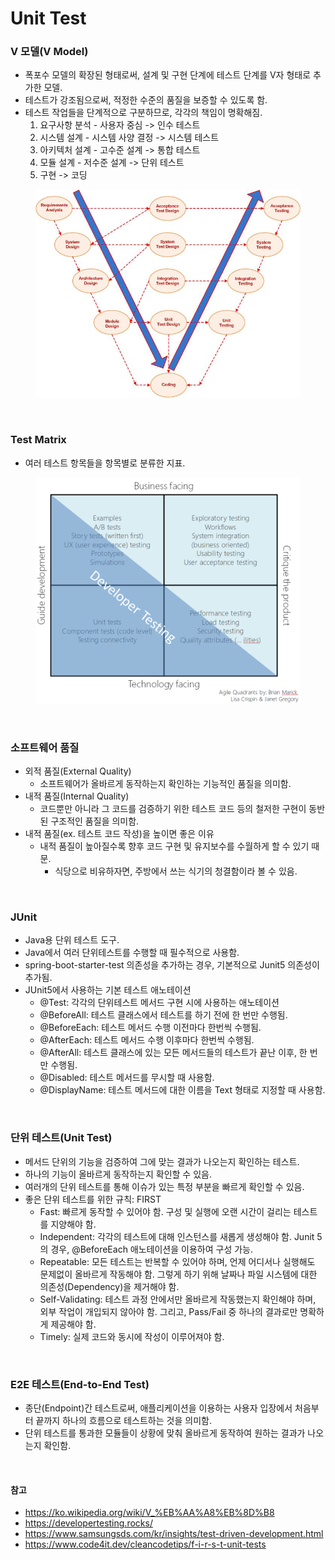 # Unit Test

### V 모델(V Model)
* 폭포수 모델의 확장된 형태로써, 설계 및 구현 단계에 테스트 단계를 V자 형태로 추가한 모델.
* 테스트가 강조됨으로써, 적정한 수준의 품질을 보증할 수 있도록 함.
* 테스트 작업들을 단계적으로 구분하므로, 각각의 책임이 명확해짐.
	1. 요구사항 분석 - 사용자 중심 -> 인수 테스트
	2. 시스템 설계 - 시스템 사양 결정 -> 시스템 테스트
	3. 아키텍처 설계 - 고수준 설계 -> 통합 테스트
	4. 모듈 설계 - 저수준 설계 -> 단위 테스트
	5. 구현 -> 코딩

<figure><img src="./images/v-model.jpg" alt=""></figure>

<br>

### Test Matrix
* 여러 테스트 항목들을 항목별로 분류한 지표.

<figure><img src="./images/test-matrix.png" alt=""></figure>

<br>

### 소프트웨어 품질
* 외적 품질(External Quality)
	* 소프트웨어가 올바르게 동작하는지 확인하는 기능적인 품질을 의미함.
* 내적 품질(Internal Quality)
	* 코드뿐만 아니라 그 코드를 검증하기 위한 테스트 코드 등의 철저한 구현이 동반된 구조적인 품질을 의미함.
* 내적 품질(ex. 테스트 코드 작성)을 높이면 좋은 이유
	* 내적 품질이 높아질수록 향후 코드 구현 및 유지보수를 수월하게 할 수 있기 때문.
		* 식당으로 비유하자면, 주방에서 쓰는 식기의 청결함이라 볼 수 있음.

<br>

### JUnit
* Java용 단위 테스트 도구.
* Java에서 여러 단위테스트를 수행할 때 필수적으로 사용함.
* spring-boot-starter-test 의존성을 추가하는 경우, 기본적으로 Junit5 의존성이 추가됨.
* JUnit5에서 사용하는 기본 테스트 애노테이션
	* @Test: 각각의 단위테스트 메서드 구현 시에 사용하는 애노테이션
	* @BeforeAll: 테스트 클래스에서 테스트를 하기 전에 한 번만 수행됨.
	* @BeforeEach: 테스트 메서드 수행 이전마다 한번씩 수행됨.
	* @AfterEach: 테스트 메서드 수행 이후마다 한번씩 수행됨. 
	* @AfterAll: 테스트 클래스에 있는 모든 메서드들의 테스트가 끝난 이후, 한 번만 수행됨.
	* @Disabled: 테스트 메서드를 무시할 때 사용함.
	* @DisplayName: 테스트 메서드에 대한 이름을 Text 형태로 지정할 때 사용함.

<br>

### 단위 테스트(Unit Test)
* 메서드 단위의 기능을 검증하여 그에 맞는 결과가 나오는지 확인하는 테스트.
* 하나의 기능이 올바르게 동작하는지 확인할 수 있음.
* 여러개의 단위 테스트를 통해 이슈가 있는 특정 부분을 빠르게 확인할 수 있음.
* 좋은 단위 테스트를 위한 규칙: FIRST
	* Fast: 빠르게 동작할 수 있어야 함. 구성 및 실행에 오랜 시간이 걸리는 테스트를 지양해야 함.
	* Independent: 각각의 테스트에 대해 인스턴스를 새롭게 생성해야 함. Junit 5의 경우, @BeforeEach 애노테이션을 이용하여 구성 가능.
	* Repeatable: 모든 테스트는 반복할 수 있어야 하며, 언제 어디서나 실행해도 문제없이 올바르게 작동해야 함. 그렇게 하기 위해 날짜나 파일 시스템에 대한 의존성(Dependency)을 제거해야 함.
	* Self-Validating: 테스트 과정 안에서만 올바르게 작동했는지 확인해야 하며, 외부 작업이 개입되지 않아야 함. 그리고, Pass/Fail 중 하나의 결과로만 명확하게 제공해야 함.
	* Timely: 실제 코드와 동시에 작성이 이루어져야 함.

<br>

### E2E 테스트(End-to-End Test)
* 종단(Endpoint)간 테스트로써, 애플리케이션을 이용하는 사용자 입장에서 처음부터 끝까지 하나의 흐름으로 테스트하는 것을 의미함.
* 단위 테스트를 통과한 모듈들이 상황에 맞춰 올바르게 동작하여 원하는 결과가 나오는지 확인함.

<br>

#### 참고
* https://ko.wikipedia.org/wiki/V_%EB%AA%A8%EB%8D%B8
* https://developertesting.rocks/
* https://www.samsungsds.com/kr/insights/test-driven-development.html
* https://www.code4it.dev/cleancodetips/f-i-r-s-t-unit-tests
